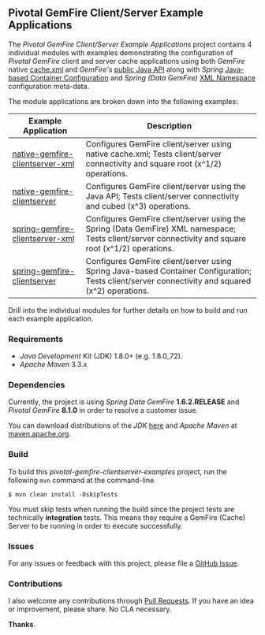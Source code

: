 ## Pivotal GemFire Client/Server Example Applications

The *Pivotal GemFire Client/Server Example Applications* project contains 4 individual modules with examples
demonstrating the configuration of *Pivotal GemFire* client and server cache applications using both *GemFire*
native [cache.xml](http://gemfire.docs.pivotal.io/docs-gemfire/latest/reference/topics/chapter_overview_cache_xml.html)
and *GemFire's* [public Java API](http://data-docs-samples.cfapps.io/docs-gemfire/latest/javadocs/japi/index.html)
along with *Spring* [Java-based Container Configuration](http://docs.spring.io/spring/docs/current/spring-framework-reference/htmlsingle/#beans-java)
and *Spring (Data GemFire)* [XML Namespace](http://docs.spring.io/spring-data-gemfire/docs/current/reference/html/#_spring_data_gemfire_core_schema_gfe)
configuration meta-data.

The module applications are broken down into the following examples:

Example Application | Description
------------------- | -----------
[native-gemfire-clientserver-xml](https://github.com/jxblum/pivotal-gemfire-clientserver-examples/tree/master/native-gemfire-clientserver-xml) | Configures GemFire client/server using native cache.xml; Tests client/server connectivity and square root (x^1/2) operations.
[native-gemfire-clientserver](https://github.com/jxblum/pivotal-gemfire-clientserver-examples/tree/master/native-gemfire-clientserver) | Configures GemFire client/server using the Java API; Tests client/server connectivity and cubed (x^3) operations.
[spring-gemfire-clientserver-xml](https://github.com/jxblum/pivotal-gemfire-clientserver-examples/tree/master/spring-gemfire-clientserver-xml) | Configures GemFire client/server using the Spring (Data GemFire) XML namespace; Tests client/server connectivity and square root (x^1/2) operations.
[spring-gemfire-clientserver](https://github.com/jxblum/pivotal-gemfire-clientserver-examples/tree/master/spring-gemfire-clientserver) | Configures GemFire client/server using Spring Java-based Container Configuration; Tests client/server connectivity and squared (x^2) operations.

Drill into the individual modules for further details on how to build and run each example application. 

### Requirements

* *Java Development Kit* (JDK) 1.8.0+ (e.g. 1.8.0_72).
* *Apache Maven* 3.3.x

### Dependencies

Currently, the project is using *Spring Data GemFire* **1.6.2.RELEASE** and *Pivotal GemFire* **8.1.0** in order to
resolve a customer issue.

You can download distributions of the *JDK* [here](http://www.oracle.com/technetwork/java/javase/downloads/index.html) 
and *Apache Maven* at [maven.apache.org](http://maven.apache.org/download.cgi).

### Build

To build this *pivotal-gemfire-clientserver-examples* project, run the following `mvn` command at the command-line

```
$ mvn clean install -DskipTests
```

You must skip tests when running the build since the project tests are technically **integration** tests.  This means 
they require a GemFire (Cache) Server to be running in order to execute successfully.  

### Issues

For any issues or feedback with this project, please file a [GitHub Issue](https://github.com/jxblum/pivotal-gemfire-clientserver-examples/issues).  

### Contributions

I also welcome any contributions through [Pull Requests](https://github.com/jxblum/pivotal-gemfire-clientserver-examples/pulls).
If you have an idea or improvement, please share.  No CLA necessary.

**Thanks**.
